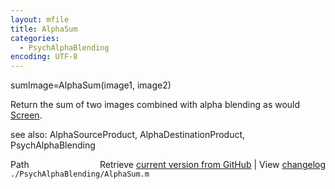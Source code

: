 ```yaml
---
layout: mfile
title: AlphaSum
categories:
  - PsychAlphaBlending
encoding: UTF-8
---
```


sumImage=AlphaSum\(image1, image2\)

Return the sum of two images combined with alpha blending as would
[Screen](/docs/Screen).

see also: AlphaSourceProduct, AlphaDestinationProduct, PsychAlphaBlending


<div class="code_header" style="text-align:right;">
  <span style="float:left;">Path&nbsp;&nbsp;</span> <span class="counter">Retrieve <a href=
  "https://raw.github.com/Psychtoolbox-3/Psychtoolbox-3/beta/./PsychAlphaBlending/AlphaSum.m">current version from GitHub</a> | View <a href=
  "https://github.com/Psychtoolbox-3/Psychtoolbox-3/commits/beta/./PsychAlphaBlending/AlphaSum.m">changelog</a></span>
</div>
<div class="code">
  <code>./PsychAlphaBlending/AlphaSum.m</code>
</div>
